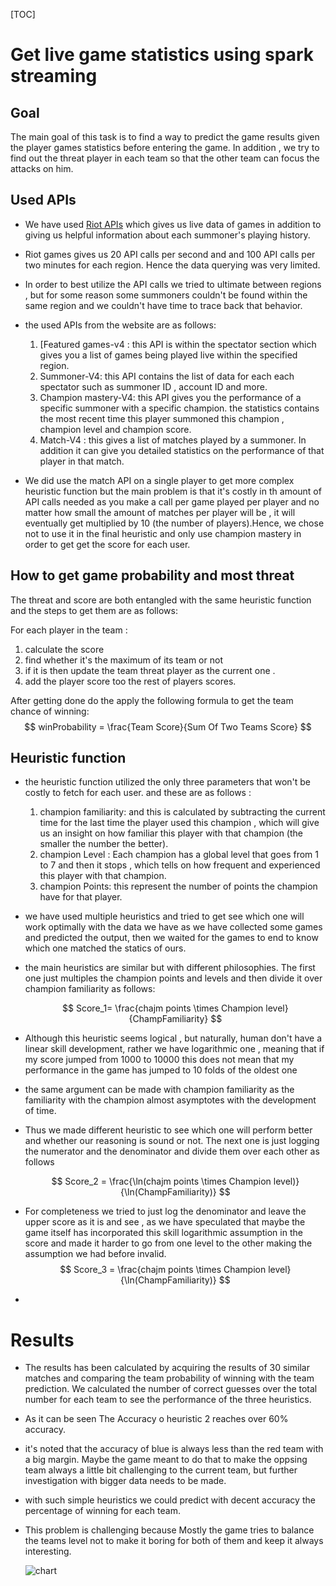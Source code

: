 [TOC]



# Get live game statistics using spark streaming	

## Goal

The main goal of this task is to find a way to predict the game results given the player games statistics before entering the game. In addition , we try to find out the threat player in each team so  that the other team can focus the attacks on him.

## Used APIs

* We have used [Riot APIs](https://developer.riotgames.com/) which gives us live data of games in addition to giving us helpful information about each summoner's playing history.
* Riot games gives us 20 API calls per second and and 100 API calls per two minutes for each region. Hence the data querying was very limited.
* In order to best utilize the API calls we tried to ultimate between regions , but for some reason some summoners couldn't be found within the same region and we couldn't have time to trace back that behavior.
* the used APIs from the website are as  follows:
  1. [Featured games-v4 : this API is within the spectator section which gives you a list of games being played live within the specified region.
  2. Summoner-V4: this API contains the list of data for each each spectator such as summoner ID , account ID and more.
  3. Champion mastery-V4: this API gives you the performance of a specific summoner with a specific champion. the statistics contains the most recent time this player summoned this champion , champion level and champion score.
  4. Match-V4 : this gives a list of matches played by a summoner. In addition it can give you detailed statistics on the performance of that player in that match.

* We did use the match API on a single player to get more complex heuristic function but the main problem is that it's costly in th amount of API calls needed as you make a call per game played per player and no matter how small the amount of matches per player will be , it will eventually get multiplied by 10 (the number of players).Hence, we chose not to use it in the final heuristic and only use champion mastery in order to get get the score for each user.

## How to get game probability and most threat

The threat and score are both entangled with the same heuristic function and the steps to get them are as follows:

For each player in the team :

1. calculate the score 
2. find whether it's the maximum of its team or not 
3. if it is then update the team threat player as the current one .
4. add the player score too the rest of players scores.

After getting done do the apply the following formula to get the team chance of winning:
$$
winProbability =  \frac{Team Score}{Sum Of Two Teams Score}
$$


## Heuristic function 

* the heuristic function utilized the only three parameters that won't be costly to fetch for each user. and these are as follows : 
  1. champion familiarity: and this is calculated by subtracting the current time for the last time the player used this champion , which  will give us an insight on how familiar this player with that champion (the smaller the number the better).
  2. champion Level : Each champion has a global level that goes from 1 to 7 and then it stops  , which tells on how frequent and experienced this player with that champion.
  3. champion Points: this represent the number of points the champion have for that player.

* we have used multiple heuristics and tried to get see which one will work optimally with the data we have as we  have collected some games and predicted the output, then we waited for the games to end to know which one matched the statics of ours.

* the main heuristics are similar but with different philosophies. The first one just multiples the champion points and levels and then divide it over champion familiarity as follows:

  
  $$
  Score_1=  \frac{chajm points \times Champion level}{ChampFamiliarity}
  $$

* Although this heuristic seems logical , but naturally, human don't have a linear skill development, rather we have logarithmic one , meaning that if my score jumped from 1000 to 10000 this does not mean that my performance in the game has jumped to 10 folds of the  oldest one

* the same argument can be made with champion familiarity as the familiarity with the champion almost asymptotes with the development of time.

* Thus we made different heuristic to see which one will perform better and whether our reasoning is sound or not. The next one is just logging the numerator and the denominator and divide them over each other as follows

  
  $$
  Score_2 =  \frac{\ln(chajm points \times Champion level)}{\ln(ChampFamiliarity)}
  $$

* For completeness we tried to just log the denominator and leave the upper score as it is and see , as  we have speculated that maybe the game itself has incorporated this skill logarithmic assumption in the score and made it harder to go from one level to the other making the assumption we had before invalid.
  $$
  Score_3 =  \frac{chajm points \times Champion level}{\ln(ChampFamiliarity)}
  $$

* 

# Results 

* The results has been calculated by acquiring the results of 30 similar matches and comparing the team probability of winning with the team prediction. We calculated the number of correct guesses over the total number for each team to see the performance of the three heuristics.

* As it can be seen The Accuracy o heuristic 2 reaches over 60% accuracy.

* it's noted that the accuracy of blue is always less than the red team with a big margin. Maybe the game meant to do that to make the oppsing team always a little bit challenging to the current team, but further investigation with bigger data needs to be made.

* with such simple heuristics we could predict with decent accuracy the percentage of winning for each team. 

* This problem is challenging because Mostly the game tries to balance the teams level not to make it boring for both of them and keep it always interesting.

  ![chart](/mnt/MY_FILES/ZC/Year_5/Fall_2020/BigData/Spark/chart.jpg)
